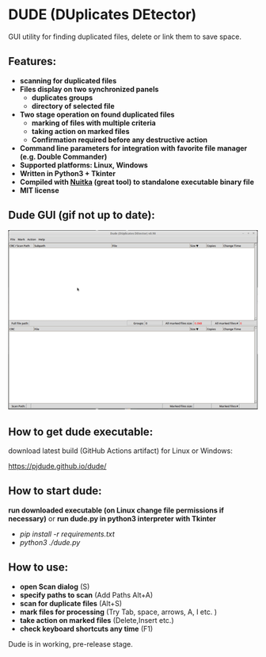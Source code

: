 # DUDE (DUplicates DEtector)

GUI utility for finding duplicated files, delete or link them to save space.

## Features:
- **scanning for duplicated files**
- **Files display on two synchronized panels**
  - **duplicates groups**
  - **directory of selected file**
- **Two stage operation on found duplicated files**
  - **marking of files with multiple criteria**
  - **taking action on marked files**
  - **Confirmation required before any destructive action**
- **Command line parameters for integration with favorite file manager (e.g. Double Commander)**
- **Supported platforms: Linux, Windows**
- **Written in Python3 + Tkinter**
- **Compiled with [Nuitka](https://github.com/Nuitka/Nuitka) (great tool) to standalone executable binary file**
- **MIT license**

## Dude GUI (gif not up to date):
![image info](./dude.gif)

## How to get dude executable:
download latest build (GitHub Actions artifact) for Linux or Windows:

https://pjdude.github.io/dude/

## How to start dude:
**run downloaded executable (on Linux change file permissions if necessary)**  or
**run dude.py in python3 interpreter with Tkinter**

- *pip install -r requirements.txt*
- *python3 ./dude.py*

## How to use:
- **open Scan dialog** (S)
- **specify paths to scan** (Add Paths Alt+A)
- **scan for duplicate files** (Alt+S)
- **mark files for processing** (Try Tab, space, arrows, A, I etc. )
- **take action on marked files** (Delete,Insert etc.)
- **check keyboard shortcuts any time** (F1)

Dude is in working, pre-release stage.
